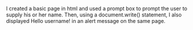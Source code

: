 I created a basic page in html and used a prompt box to prompt the user to supply his or her name. Then, using a document.write() statement, I also displayed Hello username! in an alert message on the same page.
